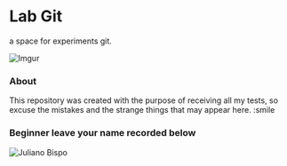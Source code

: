 # Lab Git

a space for experiments git.

![Imgur](http://i.imgur.com/lCFTRha.jpg)

### About

This repository was created with the purpose of receiving all my tests, so excuse the mistakes and the strange things that may appear here. :smile

### Beginner leave your name recorded below

![Juliano Bispo](www.google.com.br)